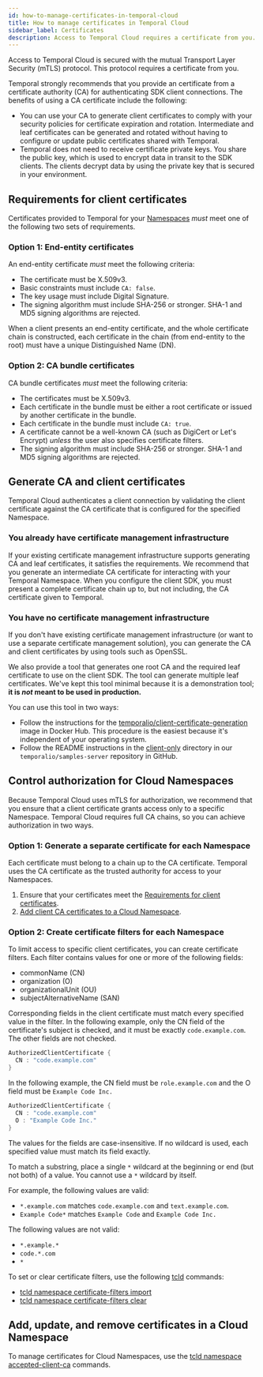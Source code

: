 ```yaml
---
id: how-to-manage-certificates-in-temporal-cloud
title: How to manage certificates in Temporal Cloud
sidebar_label: Certificates
description: Access to Temporal Cloud requires a certificate from you.
---
```


Access to Temporal Cloud is secured with the mutual Transport Layer Security (mTLS) protocol.
This protocol requires a certificate from you.

Temporal strongly recommends that you provide an certificate from a certificate authority (CA) for authenticating SDK client connections.
The benefits of using a CA certificate include the following:

- You can use your CA to generate client certificates to comply with your security policies for certificate expiration and rotation.
  Intermediate and leaf certificates can be generated and rotated without having to configure or update public certificates shared with Temporal.
- Temporal does not need to receive certificate private keys.
  You share the public key, which is used to encrypt data in transit to the SDK clients.
  The clients decrypt data by using the private key that is secured in your environment.

## Requirements for client certificates

Certificates provided to Temporal for your [Namespaces](/namespaces) _must_ meet one of the following two sets of requirements.

### Option 1: End-entity certificates

An end-entity certificate _must_ meet the following criteria:

- The certificate must be X.509v3.
- Basic constraints must include `CA: false`.
- The key usage must include Digital Signature.
- The signing algorithm must include SHA-256 or stronger.
  SHA-1 and MD5 signing algorithms are rejected.

When a client presents an end-entity certificate, and the whole certificate chain is constructed, each certificate in the chain (from end-entity to the root) must have a unique Distinguished Name (DN).

### Option 2: CA bundle certificates

CA bundle certificates _must_ meet the following criteria:

- The certificates must be X.509v3.
- Each certificate in the bundle must be either a root certificate or issued by another certificate in the bundle.
- Each certificate in the bundle must include `CA: true`.
- A certificate cannot be a well-known CA (such as DigiCert or Let's Encrypt) _unless_ the user also specifies certificate filters.
- The signing algorithm must include SHA-256 or stronger. SHA-1 and MD5 signing algorithms are rejected.

## Generate CA and client certificates

Temporal Cloud authenticates a client connection by validating the client certificate against the CA certificate that is configured for the specified Namespace.

### You already have certificate management infrastructure

If your existing certificate management infrastructure supports generating CA and leaf certificates, it satisfies the requirements.
We recommend that you generate an intermediate CA certificate for interacting with your Temporal Namespace.
When you configure the client SDK, you must present a complete certificate chain up to, but not including, the CA certificate given to Temporal.

### You have no certificate management infrastructure

If you don't have existing certificate management infrastructure (or want to use a separate certificate management solution), you can generate the CA and client certificates by using tools such as OpenSSL.

We also provide a tool that generates one root CA and the required leaf certificate to use on the client SDK. The tool can generate multiple leaf certificates.
We've kept this tool minimal because it is a demonstration tool; **it is _not_ meant to be used in production.**

You can use this tool in two ways:

- Follow the instructions for the [temporalio/client-certificate-generation](https://hub.docker.com/r/temporalio/client-certificate-generation) image in Docker Hub.
  This procedure is the easiest because it's independent of your operating system.
- Follow the README instructions in the [client-only](https://github.com/temporalio/samples-server/tree/main/tls/client-only) directory in our `temporalio/samples-server` repository in GitHub.

## Control authorization for Cloud Namespaces

Because Temporal Cloud uses mTLS for authorization, we recommend that you ensure that a client certificate grants access only to a specific Namespace.
Temporal Cloud requires full CA chains, so you can achieve authorization in two ways.

### Option 1: Generate a separate certificate for each Namespace

Each certificate must belong to a chain up to the CA certificate.
Temporal uses the CA certificate as the trusted authority for access to your Namespaces.

1. Ensure that your certificates meet the [Requirements for client certificates](#requirements-for-client-certificates).
1. [Add client CA certificates to a Cloud Namespace](/cloud/tcld/namespace/accepted-client-ca/add).

### Option 2: Create certificate filters for each Namespace

To limit access to specific client certificates, you can create certificate filters.
Each filter contains values for one or more of the following fields:

- commonName (CN)
- organization (O)
- organizationalUnit (OU)
- subjectAlternativeName (SAN)

Corresponding fields in the client certificate must match every specified value in the filter.
In the following example, only the CN field of the certificate's subject is checked, and it must be exactly `code.example.com`.
The other fields are not checked.

```go
AuthorizedClientCertificate {
  CN : "code.example.com"
}
```

In the following example, the CN field must be `role.example.com` and the O field must be `Example Code Inc.`

```go
AuthorizedClientCertificate {
  CN : "code.example.com"
  O : "Example Code Inc."
}
```

The values for the fields are case-insensitive.
If no wildcard is used, each specified value must match its field exactly.

To match a substring, place a single `*` wildcard at the beginning or end (but not both) of a value.
You cannot use a `*` wildcard by itself.

For example, the following values are valid:

- `*.example.com` matches `code.example.com` and `text.example.com`.
- `Example Code*` matches `Example Code` and `Example Code Inc.`

The following values are not valid:

- `*.example.*`
- `code.*.com`
- `*`

To set or clear certificate filters, use the following [tcld](/cloud/tcld/) commands:

- [tcld namespace certificate-filters import](/cloud/tcld/namespace/certificate-filters/import)
- [tcld namespace certificate-filters clear](/cloud/tcld/namespace/certificate-filters/clear)

## Add, update, and remove certificates in a Cloud Namespace

To manage certificates for Cloud Namespaces, use the [tcld namespace accepted-client-ca](/cloud/tcld/namespace/accepted-client-ca/) commands.
